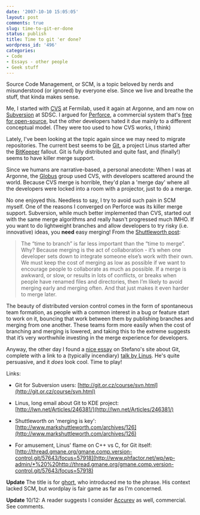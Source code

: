```yaml
---
date: '2007-10-10 15:05:05'
layout: post
comments: true
slug: time-to-git-er-done
status: publish
title: Time to git 'er done?
wordpress_id: '496'
categories:
- Code
- Essays - other people
- Geek stuff
---
```


Source Code Management, or SCM, is a topic beloved by nerds and misunderstood (or ignored) by everyone else. Since we live and breathe the stuff, that kinda makes sense.

Me, I started with [CVS](http://en.wikipedia.org/wiki/Concurrent_Versions_System) at Fermilab, used it again at Argonne, and am now on [Subversion](http://subversion.tigris.org/) at SDSC. I argued for [Perforce](http://www.perforce.com/), a commercial system that's [free for open-source](http://www.perforce.com/perforce/price.html), but the other developers hated it due mainly to a different conceptual model. (They were too used to how CVS works, I think)

Lately, I've been looking at the topic again since we may need to migrate repositories. The current best seems to be [Git](http://git.or.cz/), a project Linus started after the [BitKeeper](http://www.bitkeeper.com/) fallout. Git is fully distributed and quite fast, and (finally!) seems to have killer merge support.

Since we humans are narrative-based, a personal anecdote: When I was at Argonne, the [Globus](http://www.globus.org/) group used CVS, with developers scattered around the world. Because CVS merge is horrible, they'd plan a 'merge day' where all the developers were locked into a room with a projector, just to do a merge.

No one enjoyed this. Needless to say, I try to avoid such pain in SCM myself. One of the reasons I converged on Perforce was its killer merge support. Subversion, while much better implemented than CVS, started out with the same merge algorithms and really hasn't progressed much IMHO. If you want to do lightweight branches and allow developers to try risky (i.e. innovative) ideas, you **need** easy merging! From the [Shuttleworth post](http://www.markshuttleworth.com/archives/126):


> The “time to branch” is far less important than the “time to merge”. Why? Because merging is the act of collaboration - it’s when one developer sets down to integrate someone else’s work with their own. We must keep the cost of merging as low as possible if we want to encourage people to collaborate as much as possible. If a merge is awkward, or slow, or results in lots of conflicts, or breaks when people have renamed files and directories, then I’m likely to avoid merging early and merging often. And that just makes it even harder to merge later.

The beauty of distributed version control comes in the form of spontaneous team formation, as people with a common interest in a bug or feature start to work on it, bouncing that work between them by publishing branches and merging from one another. These teams form more easily when the cost of branching and merging is lowered, and taking this to the extreme suggests that it’s very worthwhile investing in the merge experience for developers.


Anyway, the other day I found a [nice essay](http://www.betaversion.org/~stefano/linotype/news/106/) on  Stefano's site about Git, complete with a link to a (typically incendiary) [talk by Linus](http://www.youtube.com/watch?v=4XpnKHJAok8). He's quite persuasive, and it _does_ look cool. Time to play!

Links:



	
  * Git for Subversion users: [http://git.or.cz/course/svn.html](http://git.or.cz/course/svn.html)

	
  * Linus, long email about Git to KDE project: [http://lwn.net/Articles/246381/](http://lwn.net/Articles/246381/)

	
  * Shuttleworth on 'merging is key': [http://www.markshuttleworth.com/archives/126](http://www.markshuttleworth.com/archives/126)

	
  * For amusement, Linus' flame on C++ vs C, for Git itself: [http://thread.gmane.org/gmane.comp.version-control.git/57643/focus=57918](http://www.phfactor.net/wp/wp-admin/*%20%20http://thread.gmane.org/gmane.comp.version-control.git/57643/focus=57918)


**Update** The title is for [ghort](http://ghort.livejournal.com/), who introduced me to the phrase. His context lacked SCM, but wordplay is fair game as far as I'm concerned.

**Update** 10/12: A reader suggests I consider [Accurev](http://www.accurev.com/accurev.html?link_id=1) as well, commercial. See comments.
